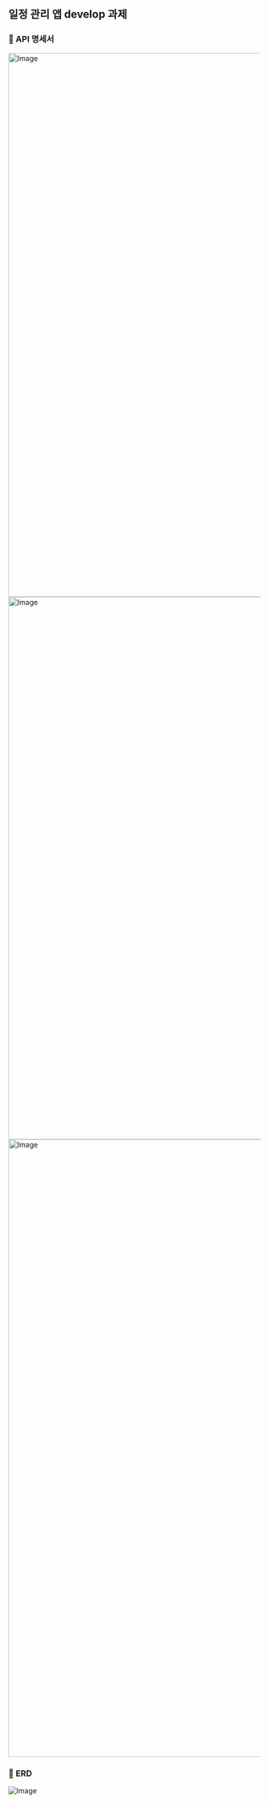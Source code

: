 ## 일정 관리 앱 develop 과제
### 🚀 API 명세서
<img width="1086" alt="Image" src="https://github.com/user-attachments/assets/67f6cbab-b05f-4e85-a528-57b414260244" />
<img width="1083" alt="Image" src="https://github.com/user-attachments/assets/7e029887-eab8-4213-8f78-5b0a16967b51" />
<img width="1233" alt="Image" src="https://github.com/user-attachments/assets/08bddea6-6b2d-47aa-9d7b-aa9c071af40b" />

### 🚀 ERD
![Image](https://github.com/user-attachments/assets/8cf6fb88-0314-416c-8697-f9db3d6dea16)